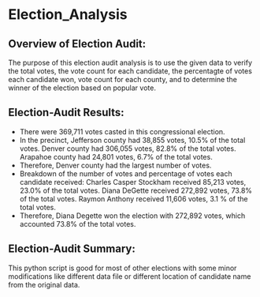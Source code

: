 # Election_Analysis
## Overview of Election Audit:
The purpose of this election audit analysis is to use the given data to verify the total votes, the vote count for each candidate, the percentagte of votes each candidate won, vote count for each county, and to determine the winner of the election based on popular vote. 
## Election-Audit Results:
* There were 369,711 votes casted in this congressional election.
* In the precinct, Jefferson county had 38,855 votes, 10.5% of the total votes.
    Denver county had 306,055 votes, 82.8% of the total votes.
    Arapahoe county had 24,801 votes, 6.7% of the total votes.
* Therefore, Denver county had the largest number of votes.
* Breakdown of the number of votes and percentage of votes each candidate received:
    Charles Casper Stockham received 85,213 votes, 23.0% of the total votes.
    Diana DeGette received 272,892 votes, 73.8% of the total votes.
    Raymon Anthony received 11,606 votes, 3.1 % of the total votes.
* Therefore, Diana Degette won the election with 272,892 votes, which accounted 73.8% of the total votes.


## Election-Audit Summary:
This python script is good for most of other elections with some minor modifications like different data file or different location of candidate name from the original data. 